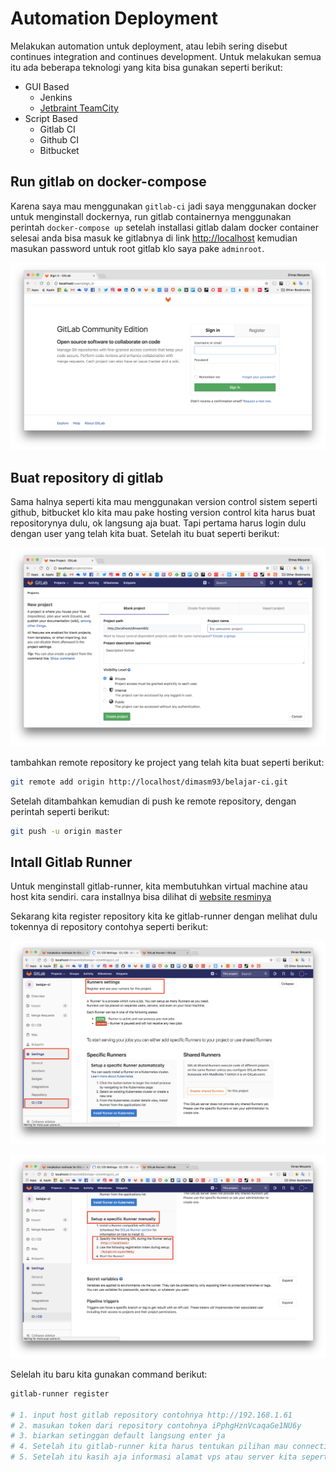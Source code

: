 # Automation Deployment

Melakukan automation untuk deployment, atau lebih sering disebut continues integration and continues development. Untuk melakukan semua itu ada beberapa teknologi yang kita bisa gunakan seperti berikut:

- GUI Based
    - Jenkins
    - [Jetbraint TeamCity](https://www.jetbrains.com/teamcity)
- Script Based
    - Gitlab CI
    - Github CI
    - Bitbucket

## Run gitlab on docker-compose

Karena saya mau menggunakan `gitlab-ci` jadi saya menggunakan docker untuk menginstall dockernya, run gitlab containernya menggunakan perintah `docker-compose up` setelah installasi gitlab dalam docker container selesai anda bisa masuk ke gitlabnya di link [http://localhost](http://localhost:80) kemudian masukan password untuk root gitlab klo saya pake `adminroot`.

![install gitlab](imgs/intro-gitlab-install.png)

## Buat repository di gitlab

Sama halnya seperti kita mau menggunakan version control sistem seperti github, bitbucket klo kita mau pake hosting version control kita harus buat repositorynya dulu, ok langsung aja buat. Tapi pertama harus login dulu dengan user yang telah kita buat. Setelah itu buat seperti berikut:

![membuat repository](imgs/create-repository.png)

tambahkan remote repository ke project yang telah kita buat seperti berikut:

```bash 
git remote add origin http://localhost/dimasm93/belajar-ci.git
```

Setelah ditambahkan kemudian di push ke remote repository, dengan perintah seperti berikut:

```bash 
git push -u origin master

```

## Intall Gitlab Runner

Untuk menginstall gitlab-runner, kita membutuhkan virtual machine atau host kita sendiri. cara installnya bisa dilihat di [website resminya](https://docs.gitlab.com/runner/)

Sekarang kita register repository kita ke gitlab-runner dengan melihat dulu tokennya di repository contohya seperti berikut:

![setting ci/cd](imgs/repository-settings.png)

![token ci](imgs/repository-ci-token.png)

Selelah itu baru kita gunakan command berikut:

```bash
gitlab-runner register

# 1. input host gitlab repository contohnya http://192.168.1.61
# 2. masukan token dari repository contohnya iPphgHznVcaqaGe1NU6y
# 3. biarkan setinggan default langsung enter ja
# 4. Setelah itu gitlab-runner kita harus tentukan pilihan mau connection lewat ssh, docker, dll kita pilih ja ssh
# 5. Setelah itu kasih aja informasi alamat vps atau server kita seperti host, username, port ssh, password 
```




